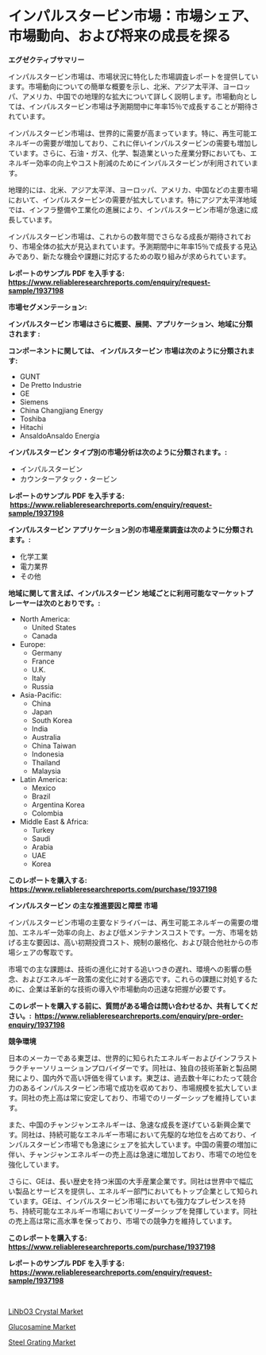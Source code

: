 <p><h1>インパルスタービン市場：市場シェア、市場動向、および将来の成長を探る</h1></p><p><strong>エグゼクティブサマリー</strong></p>
<p><p>インパルスタービン市場は、市場状況に特化した市場調査レポートを提供しています。市場動向についての簡単な概要を示し、北米、アジア太平洋、ヨーロッパ、アメリカ、中国での地理的な拡大について詳しく説明します。市場動向としては、インパルスタービン市場は予測期間中に年率15％で成長することが期待されています。</p><p>インパルスタービン市場は、世界的に需要が高まっています。特に、再生可能エネルギーの需要が増加しており、これに伴いインパルスタービンの需要も増加しています。さらに、石油・ガス、化学、製造業といった産業分野においても、エネルギー効率の向上やコスト削減のためにインパルスタービンが利用されています。</p><p>地理的には、北米、アジア太平洋、ヨーロッパ、アメリカ、中国などの主要市場において、インパルスタービンの需要が拡大しています。特にアジア太平洋地域では、インフラ整備や工業化の進展により、インパルスタービン市場が急速に成長しています。</p><p>インパルスタービン市場は、これからの数年間でさらなる成長が期待されており、市場全体の拡大が見込まれています。予測期間中に年率15％で成長する見込みであり、新たな機会や課題に対応するための取り組みが求められています。</p></p>
<p><strong>レポートのサンプル PDF を入手する: <a href="https://www.reliableresearchreports.com/enquiry/request-sample/1937198">https://www.reliableresearchreports.com/enquiry/request-sample/1937198</a></strong></p>
<p><strong>市場セグメンテーション:</strong></p>
<p><strong> インパルスタービン 市場はさらに概要、展開、アプリケーション、地域に分類されます :</strong></p>
<p><strong>コンポーネントに関しては、 インパルスタービン 市場は次のように分類されます: &nbsp;</strong></p>
<p><ul><li>GUNT</li><li>De Pretto Industrie</li><li>GE</li><li>Siemens</li><li>China Changjiang Energy</li><li>Toshiba</li><li>Hitachi</li><li>AnsaldoAnsaldo Energia</li></ul></p>
<p><strong> インパルスタービン タイプ別の市場分析は次のように分類されます。:</strong></p>
<p><ul><li>インパルスタービン</li><li>カウンターアタック・タービン</li></ul></p>
<p><strong>レポートのサンプル PDF を入手する: &nbsp;<a href="https://www.reliableresearchreports.com/enquiry/request-sample/1937198">https://www.reliableresearchreports.com/enquiry/request-sample/1937198</a></strong></p>
<p><strong> インパルスタービン アプリケーション別の市場産業調査は次のように分類されます。:</strong></p>
<p><ul><li>化学工業</li><li>電力業界</li><li>その他</li></ul></p>
<p><strong>地域に関して言えば、インパルスタービン 地域ごとに利用可能なマーケットプレーヤーは次のとおりです。:</strong></p>
<p><ul>
    <li>
        North America:
        <ul>
            <li>United States</li>
            <li>Canada</li>
        </ul>
    </li>
    <li>
        Europe:
        <ul>
            <li>Germany</li>
            <li>France</li>
            <li>U.K.</li>
            <li>Italy</li>
            <li>Russia</li>
        </ul>
    </li>
    <li>
        Asia-Pacific:
        <ul>
            <li>China</li>
            <li>Japan</li>
            <li>South Korea</li>
            <li>India</li>
            <li>Australia</li>
            <li>China Taiwan</li>
            <li>Indonesia</li>
            <li>Thailand</li>
            <li>Malaysia</li>
        </ul>
    </li>
    <li>
        Latin America:
        <ul>
            <li>Mexico</li>
            <li>Brazil</li>
            <li>Argentina Korea</li>
            <li>Colombia</li>
        </ul>
    </li>
    <li>
        Middle East & Africa:
        <ul>
            <li>Turkey</li>
            <li>Saudi</li>
            <li>Arabia</li>
            <li>UAE</li>
            <li>Korea</li>
        </ul>
    </li>
    </ul></p>
<p><strong>このレポートを購入する: &nbsp;<a href="https://www.reliableresearchreports.com/purchase/1937198">https://www.reliableresearchreports.com/purchase/1937198</a></strong></p>
<p><strong>インパルスタービン の主な推進要因と障壁 市場</strong></p>
<p><p>インパルスタービン市場の主要なドライバーは、再生可能エネルギーの需要の増加、エネルギー効率の向上、および低メンテナンスコストです。一方、市場を妨げる主な要因は、高い初期投資コスト、規制の厳格化、および競合他社からの市場シェアの奪取です。</p><p>市場での主な課題は、技術の進化に対する追いつきの遅れ、環境への影響の懸念、およびエネルギー政策の変化に対する適応です。これらの課題に対処するために、企業は革新的な技術の導入や市場動向の迅速な把握が必要です。</p></p>
<p><strong>このレポートを購入する前に、質問がある場合は問い合わせるか、共有してください。:&nbsp; <a href="https://www.reliableresearchreports.com/enquiry/pre-order-enquiry/1937198">https://www.reliableresearchreports.com/enquiry/pre-order-enquiry/1937198</a></strong></p>
<p><strong>競争環境</strong></p>
<p><p>日本のメーカーである東芝は、世界的に知られたエネルギーおよびインフラストラクチャーソリューションプロバイダーです。同社は、独自の技術革新と製品開発により、国内外で高い評価を得ています。東芝は、過去数十年にわたって競合力のあるインパルスタービン市場で成功を収めており、市場規模を拡大しています。同社の売上高は常に安定しており、市場でのリーダーシップを維持しています。</p><p>また、中国のチャンジャンエネルギーは、急速な成長を遂げている新興企業です。同社は、持続可能なエネルギー市場において先駆的な地位を占めており、インパルスタービン市場でも急速にシェアを拡大しています。中国の需要の増加に伴い、チャンジャンエネルギーの売上高は急速に増加しており、市場での地位を強化しています。</p><p>さらに、GEは、長い歴史を持つ米国の大手産業企業です。同社は世界中で幅広い製品とサービスを提供し、エネルギー部門においてもトップ企業として知られています。GEは、インパルスタービン市場においても強力なプレゼンスを持ち、持続可能なエネルギー市場においてリーダーシップを発揮しています。同社の売上高は常に高水準を保っており、市場での競争力を維持しています。</p></p>
<p><strong>このレポートを購入する: &nbsp; <a href="https://www.reliableresearchreports.com/purchase/1937198">https://www.reliableresearchreports.com/purchase/1937198</a></strong></p>
<p><strong>レポートのサンプル PDF を入手する: &nbsp;<a href="https://www.reliableresearchreports.com/enquiry/request-sample/1937198">https://www.reliableresearchreports.com/enquiry/request-sample/1937198</a></strong><strong></strong></p>
<p>&nbsp;</p>
<p><p><a href="https://automatic-knee-4c7.notion.site/LiNbO3-Crystal-Market-Size-Growth-and-Forecast-from-2024-2031-067ae47624db4803bbbe2bbcf0f7ea18">LiNbO3 Crystal Market</a></p><p><a href="https://sulfuric-clavicle-d39.notion.site/Glucosamine-Market-Centers-on-Aspects-such-as-Market-Growth-Market-Share-Market-Opportunity-and-P-ab5c564826ea4150a81b8185172a01cb">Glucosamine Market</a></p><p><a href="https://automatic-knee-4c7.notion.site/Steel-Grating-Market-Size-Focuses-on-Market-Dynamics-In-Depth-Analysis-and-Future-Projections-of-it-3d89064705e44d4188d6b11ceae9e5d3">Steel Grating Market</a></p></p>